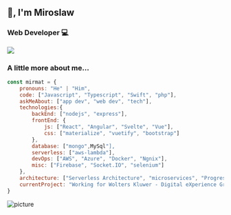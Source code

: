 ## 👋, I'm Miroslaw
### Web Developer 💻

[![](https://img.shields.io/badge/LinkedIn-miroslawmatusiak-blue)](https://www.linkedin.com/in/miroslawmatusiak/)

### A little more about me...  

```javascript
const mirmat = {
    pronouns: "He" | "Him",
    code: ["Javascript", "Typescript", "Swift", "php"],
    askMeAbout: ["app dev", "web dev", "tech"],
    technologies:{
        backEnd: ["nodejs", "express"],
        frontEnd: {
            js: ["React", "Angular", "Svelte", "Vue"],
            css: ["materialize", "vuetify", "bootstrap"]
        },
        database: ["mongo",MySql"],
        serverless: ["aws-lambda"],
        devOps: ["AWS", "Azure", "Docker", "Ngnix"],
        misc: ["Firebase", "Socket.IO", "selenium"]
    },
    architecture: ["Serverless Architecture", "microservices", "Progressive web applications", "Single page applications"],
    currentProject: "Working for Wolters Kluwer - Digital eXperience Group"
}
```
![picture](https://raw.githubusercontent.com/saadeghi/saadeghi/master/dino.gif)
